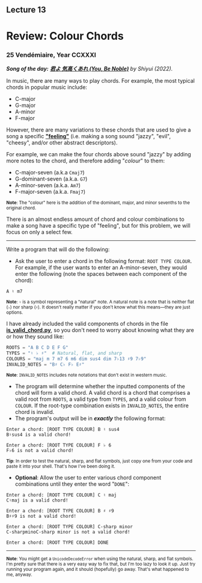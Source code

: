 ## Lecture 13

# **Review**: Colour Chords

### 25 Vendémiaire, Year CCXXXI

***Song of the day:*** _[**君よ 気高くあれ (You, Be Noble)**](https://youtu.be/fiRTKoWiS5s) by Shiyui (2022)._

In music, there are many ways to play chords. For example, the most typical chords in popular music include:

- C-major
- G-major
- A-minor
- F-major

However, there are many variations to these chords that are used to give a song a specific 
[**"feeling"**](https://youtu.be/uINxIvwK1eo) (i.e. making a song sound "jazzy", "evil", "cheesy", and/or other abstract 
descriptors).

For example, we can make the four chords above sound "jazzy" by adding more notes to the chord, and therefore adding
"*colour*" to them:

- C-major-seven (a.k.a `Cmaj7`)
- G-dominant-seven (a.k.a. `G7`)
- A-minor-seven (a.k.a. `Am7`)
- F-major-seven (a.k.a. `Fmaj7`)

<sub>**Note**: The "colour" here is the addition of the dominant, major, and minor sevenths to the original chord.</sub>

There is an almost endless amount of chord and colour combinations to make a song have a specific type of
"feeling", but for this problem, we will focus on only a select few.

---

Write a program that will do the following:

- Ask the user to enter a chord in the following format: `ROOT TYPE COLOUR`. For example, if the user wants to enter an
A-minor-seven, they would enter the following (note the spaces between each component of the chord):
```text
A ♮ m7
```

<sub>**Note**: `♮` is a symbol representing a "natural" note. A natural note is a note that is neither flat (`♭`) nor 
sharp (`♯`). It doesn't really matter if you don't know what this means—they are just options.

I have already included the valid components of chords in the file [**is_valid_chord.py**](is_valid_chord.py), so you 
don't need to worry about knowing what they are or how they sound like:

```python
ROOTS = "A B C D E F G"
TYPES = "♮ ♭ ♯"  # Natural, flat, and sharp
COLOURS = "maj m 7 m7 6 m6 dim sus4 dim 7♭13 ♯9 7♭9"
INVALID_NOTES = "B♯ C♭ F♭ E♯"
```

<sub>**Note**: `INVALID_NOTES` includes note notations that don't exist in western music.</sub>

- The program will determine whether the inputted components of the chord will form a valid chord. A valid chord is a
chord that comprises a valid root from `ROOTS`, a valid type from `TYPES`, and a valid colour from `COLOUR`. If the 
root-type combination exists in `INVALID_NOTES`, the entire chord is invalid.
- The program's output will be in ***exactly*** the following format:

```text
Enter a chord: [ROOT TYPE COLOUR] B ♮ sus4
B♮sus4 is a valid chord!
```
```text
Enter a chord: [ROOT TYPE COLOUR] F ♭ 6
F♭6 is not a valid chord!
```

<sub>**Tip**: In order to test the natural, sharp, and flat symbols, just copy one from your code and paste it into your
shell. That's how I've been doing it.</sub>

- **Optional**: Allow the user to enter various chord component combinations until they enter the word "`DONE`":

```text
Enter a chord: [ROOT TYPE COLOUR] C ♮ maj
C♮maj is a valid chord!

Enter a chord: [ROOT TYPE COLOUR] B ♯ ♯9
B♯♯9 is not a valid chord!

Enter a chord: [ROOT TYPE COLOUR] C-sharp minor
C-sharpminoC-sharp minor is not a valid chord!

Enter a chord: [ROOT TYPE COLOUR] DONE
```

---

<sub>**Note**: You might get a `UnicodeDecodeError` when using the natural, sharp, and flat symbols. I'm pretty sure 
that there is a very easy way to fix that, but I'm too lazy to look it up. Just try running your program again, and it
should (hopefully) go away. That's what happened to me, anyway.</sub>